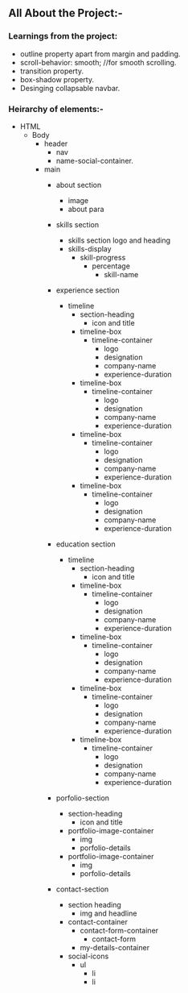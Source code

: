 ## All About the Project:-

### Learnings from the project:
- outline property apart from margin and padding.
- scroll-behavior: smooth; //for smooth scrolling.
- transition property.
- box-shadow property.
- Desinging collapsable navbar.
    

### Heirarchy of elements:-

- HTML
    - Body
        - header
            - nav
            - name-social-container.
        - main
            - about section
                - image
                - about para

            - skills section
                - skills section logo and heading
                - skills-display
                    - skill-progress
                        - percentage
                            - skill-name

            - experience section
                - timeline
                    - section-heading
                        - icon and title 
                    - timeline-box
                        - timeline-container
                            - logo
                            - designation
                            - company-name
                            - experience-duration
                    - timeline-box
                        - timeline-container
                            - logo
                            - designation
                            - company-name
                            - experience-duration
                    - timeline-box
                        - timeline-container
                            - logo
                            - designation
                            - company-name
                            - experience-duration
                    - timeline-box
                        - timeline-container
                            - logo
                            - designation
                            - company-name
                            - experience-duration

            - education section
                - timeline
                    - section-heading
                        - icon and title 
                    - timeline-box
                        - timeline-container
                            - logo
                            - designation
                            - company-name
                            - experience-duration
                    - timeline-box
                        - timeline-container
                            - logo
                            - designation
                            - company-name
                            - experience-duration
                    - timeline-box
                        - timeline-container
                            - logo
                            - designation
                            - company-name
                            - experience-duration
                    - timeline-box
                        - timeline-container
                            - logo
                            - designation
                            - company-name
                            - experience-duration
               
                 
            - porfolio-section
                - section-heading
                    - icon and title
                - portfolio-image-container
                    - img
                    - porfolio-details
                - portfolio-image-container
                    - img
                    - porfolio-details
              

            - contact-section
                - section heading 
                    - img and headline
                - contact-container
                    - contact-form-container
                        - contact-form
                    - my-details-container
                - social-icons
                    - ul
                        - li
                        - li

        